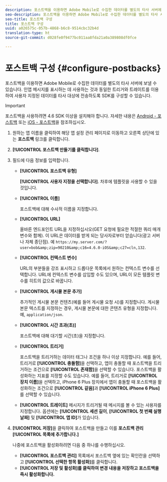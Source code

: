 ```yaml
---
description: 포스트백을 이용하면 Adobe Mobile로 수집한 데이터를 별도의 타사 서버에 보낼 수 있습니다. 인앱 메시지를 표시하는 데 사용하는 것과 동일한 트리거와 트레이트를 이용하여 사용자 지정된 데이터를 타사 대상에 전송하도록 SDK를 구성할 수 있습니다.
seo-description: 포스트백을 이용하면 Adobe Mobile로 수집한 데이터를 별도의 타사 서버에 보낼 수 있습니다. 인앱 메시지를 표시하는 데 사용하는 것과 동일한 트리거와 트레이트를 이용하여 사용자 지정된 데이터를 타사 대상에 전송하도록 SDK를 구성할 수 있습니다.
seo-title: 포스트백 구성
title: 포스트백 구성
uuid: a026575c-057b-4868-b6c8-9514cbc32b4d
translation-type: ht
source-git-commit: d028fe0f9477bc011aa8fda21a0a389808df0fce

---
```



# 포스트백 구성 {#configure-postbacks}

포스트백을 이용하면 Adobe Mobile로 수집한 데이터를 별도의 타사 서버에 보낼 수 있습니다. 인앱 메시지를 표시하는 데 사용하는 것과 동일한 트리거와 트레이트를 이용하여 사용자 지정된 데이터를 타사 대상에 전송하도록 SDK를 구성할 수 있습니다.

>[!IMPORTANT]
>
>포스트백을 사용하려면 4.6 SDK 이상을 설치해야 합니다. 자세한 내용은 [Android - 포스트백](/help/android/analytics-main/postbacks/postbacks.md) 또는 [iOS - 포스트백](/help/ios/analytics-main/postback/postback.md)을 참조하십시오.

1. 원하는 앱 이름을 클릭하여 해당 앱 설정 관리 페이지로 이동하고 오른쪽 상단에 있는 **포스트백** 링크를 클릭합니다.
1. **[!UICONTROL 포스트백 만들기를 클릭합니다]**.
1. 필드에 다음 정보를 입력합니다.

   * **[!UICONTROL 포스트백 유형]**

      **[!UICONTROL 사용자 지정을 선택합니다]**. 차후에 템플릿을 사용할 수 있을 것입니다.

   * **[!UICONTROL 이름]**

      포스트백에 대해 수사적 이름을 지정합니다.

   * **[!UICONTROL URL]**

      올바른 엔드포인트 URL을 지정하십시오(GET 요청에 필요한 적절한 쿼리 매개 변수와 함께). 이 URL은 데이터를 받게 되는 당사자로부터 얻습니다(광고 서버나 자체 종단점). 예 `https://my.server.com/?user=bob&amp;zip=90210&amp;c16=4.6.0-iOS&amp;c27=cln,132`.

   * **[!UICONTROL 컨텍스트 변수]**

      URL의 부분들을 강조 표시하고 드롭다운 목록에서 원하는 컨텍스트 변수를 선택합니다. URL에 컨텍스트 변수를 삽입할 수도 있으며, URL이 모든 템플릿 변수를 히트의 값으로 바꿉니다.

   * **[!UICONTROL 게시물 본문 추가]**

      추가적인 게시물 본문 컨텐츠(예를 들어 게시물 요청 시)를 지정합니다. 게시물 본문 텍스트를 지정하는 경우, 게시물 본문에 대한 콘텐츠 유형을 지정합니다. 예, `application/json`.

   * **[!UICONTROL 시간 초과(초)]**

      포스트백에 대해 대기할 시간(초)을 지정합니다.

   * **[!UICONTROL 트리거]**

      포스트백을 트리거하는 데이터 태그나 조건을 하나 이상 지정합니다. 예를 들어, 트리거로 **[!UICONTROL 충돌함]**&#x200B;을 선택하고, 앱이 충돌할 때 포스트백을 트리거하는 조건으로 **[!UICONTROL 존재함]**&#x200B;을 선택할 수 있습니다. 포스트백을 활성화하는 지표를 지정할 수도 있습니다. 예를 들어, 트리거로 **[!UICONTROL 장치 이름]**&#x200B;을 선택하고, iPhone 6 Plus 장치에서 앱이 충돌할 때 포스트백을 활성화하는 조건으로 **[!UICONTROL 같음]**&#x200B;과 **[!UICONTROL iPhone 6 Plus]**&#x200B;를 선택할 수 있습니다.

   * **[!UICONTROL 트레이트]**
   메시지가 트리거될 때 메시지를 볼 수 있는 사용자를 지정합니다. 옵션에는 **[!UICONTROL 세션 길이**, **[!UICONTROL 첫 번째 실행 날짜]** 및 **[!UICONTROL 앱 ID]**&#x200B;가 있습니다.

1. **[!UICONTROL 저장]**&#x200B;을 클릭하여 포스트백을 만들고 이를 **포스트백 관리[!UICONTROL 목록에 추가합니다.]**

   나중에 포스트백을 활성화하려면 다음 중 하나를 수행하십시오.

   * **[!UICONTROL 포스트백 관리]** 목록에서 포스트백 옆에 있는 확인란을 선택하고 **[!UICONTROL 선택한 항목 활성화]**&#x200B;를 클릭합니다.
   * **[!UICONTROL 저장 및 활성화]를 클릭하여 변경 내용을 저장하고 포스트백을 즉시 활성화합니다.**
